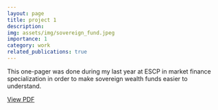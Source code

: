 ```yaml
---
layout: page
title: project 1
description:
img: assets/img/sovereign_fund.jpeg
importance: 1
category: work
related_publications: true
---
```


This one-pager was done during my last year at ESCP in market finance specialization in order to make sovereign wealth funds easier to understand.

[View PDF](../../asset/pdf/one_pager_fonds_souverains.pdf)
